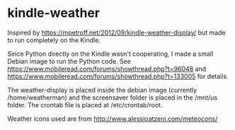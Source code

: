 # kindle-weather

Inspired by https://mpetroff.net/2012/09/kindle-weather-display/ but made to run completely on the Kindle.

Since Python directly on the Kindle wasn't cooperating, I made a small Debian image to run the Python code. See https://www.mobileread.com/forums/showthread.php?t=96048 and https://www.mobileread.com/forums/showthread.php?t=133005 for details.

The weather-display is placed inside the debian image (currently /home/weatherman) and the screensaver folder is placed in the /mnt/us folder. The crontab file is placed at /etc/crontab/root.

Weather icons used are from http://www.alessioatzeni.com/meteocons/